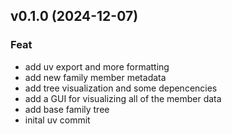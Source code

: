 ## v0.1.0 (2024-12-07)

### Feat

- add uv export and more formatting
- add new family member metadata
- add tree visualization and some depencencies
- add a GUI for visualizing all of the member data
- add base family tree
- inital uv commit
